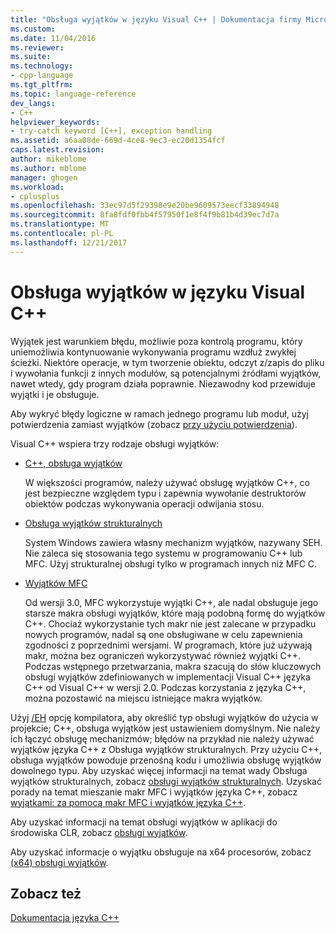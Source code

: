 ```yaml
---
title: "Obsługa wyjątków w języku Visual C++ | Dokumentacja firmy Microsoft"
ms.custom: 
ms.date: 11/04/2016
ms.reviewer: 
ms.suite: 
ms.technology:
- cpp-language
ms.tgt_pltfrm: 
ms.topic: language-reference
dev_langs:
- C++
helpviewer_keywords:
- try-catch keyword [C++], exception handling
ms.assetid: a6aa08de-669d-4ce8-9ec3-ec20d1354fcf
caps.latest.revision: 
author: mikeblome
ms.author: mblome
manager: ghogen
ms.workload:
- cplusplus
ms.openlocfilehash: 33ec97d5f29398e9e20be9609573eecf33894948
ms.sourcegitcommit: 8fa8fdf0fbb4f57950f1e8f4f9b81b4d39ec7d7a
ms.translationtype: MT
ms.contentlocale: pl-PL
ms.lasthandoff: 12/21/2017
---
```

# <a name="exception-handling-in-visual-c"></a>Obsługa wyjątków w języku Visual C++
Wyjątek jest warunkiem błędu, możliwie poza kontrolą programu, który uniemożliwia kontynuowanie wykonywania programu wzdłuż zwykłej ścieżki. Niektóre operacje, w tym tworzenie obiektu, odczyt z/zapis do pliku i wywołania funkcji z innych modułów, są potencjalnymi źródłami wyjątków, nawet wtedy, gdy program działa poprawnie. Niezawodny kod przewiduje wyjątki i je obsługuje.  
  
 Aby wykryć błędy logiczne w ramach jednego programu lub moduł, użyj potwierdzenia zamiast wyjątków (zobacz [przy użyciu potwierdzenia](/visualstudio/debugger/c-cpp-assertions)).  
  
 Visual C++ wspiera trzy rodzaje obsługi wyjątków:  
  
-   [C++, obsługa wyjątków](../cpp/cpp-exception-handling.md)  
  
     W większości programów, należy używać obsługę wyjątków C++, co jest bezpieczne względem typu i zapewnia wywołanie destruktorów obiektów podczas wykonywania operacji odwijania stosu.  
  
-   [Obsługa wyjątków strukturalnych](../cpp/structured-exception-handling-c-cpp.md)  
  
     System Windows zawiera własny mechanizm wyjątków, nazywany SEH. Nie zaleca się stosowania tego systemu w programowaniu C++ lub MFC. Użyj strukturalnej obsługi tylko w programach innych niż MFC C.  
  
-   [Wyjątków MFC](../mfc/exception-handling-in-mfc.md)  
  
     Od wersji 3.0, MFC wykorzystuje wyjątki C++, ale nadal obsługuje jego starsze makra obsługi wyjątków, które mają podobną formę do wyjątków C++. Chociaż wykorzystanie tych makr nie jest zalecane w przypadku nowych programów, nadal są one obsługiwane w celu zapewnienia zgodności z poprzednimi wersjami. W programach, które już używają makr, można bez ograniczeń wykorzystywać również wyjątki C++. Podczas wstępnego przetwarzania, makra szacują do słów kluczowych obsługi wyjątków zdefiniowanych w implementacji Visual C++ języka C++ od Visual C++ w wersji 2.0. Podczas korzystania z języka C++, można pozostawić na miejscu istniejące makra wyjątków.  
  
 Użyj [/EH](../build/reference/eh-exception-handling-model.md) opcję kompilatora, aby określić typ obsługi wyjątków do użycia w projekcie; C++, obsługa wyjątków jest ustawieniem domyślnym. Nie należy ich łączyć obsługę mechanizmów; błędów na przykład nie należy używać wyjątków języka C++ z Obsługa wyjątków strukturalnych. Przy użyciu C++, obsługa wyjątków powoduje przenośną kodu i umożliwia obsługę wyjątków dowolnego typu. Aby uzyskać więcej informacji na temat wady Obsługa wyjątków strukturalnych, zobacz [obsługi wyjątków strukturalnych](../cpp/structured-exception-handling-c-cpp.md). Uzyskać porady na temat mieszanie makr MFC i wyjątków języka C++, zobacz [wyjątkami: za pomocą makr MFC i wyjątków języka C++](../mfc/exceptions-using-mfc-macros-and-cpp-exceptions.md).  
  
 Aby uzyskać informacji na temat obsługi wyjątków w aplikacji do środowiska CLR, zobacz [obsługi wyjątków](../windows/exception-handling-cpp-component-extensions.md).  
  
 Aby uzyskać informacje o wyjątku obsługuje na x64 procesorów, zobacz [(x64) obsługi wyjątków](../build/exception-handling-x64.md).  
  
## <a name="see-also"></a>Zobacz też  
 [Dokumentacja języka C++](../cpp/cpp-language-reference.md)
